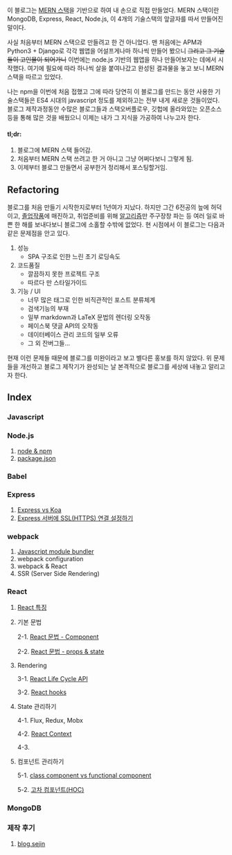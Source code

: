 이 블로그는 [MERN 스택](http://mern.io/)을 기반으로 하여 내 손으로 직접 만들었다. MERN 스택이란 MongoDB, Express, React, Node.js, 이 4개의 기술스택의 앞글자를 따서 만들어진 말이다. 

사실 처음부터 MERN 스택으로 만들려고 한 건 아니었다. 맨 처음에는 APM과 Python3 + Django로 각각 웹앱을 어설프게나마 하나씩 만들어 봤으니 ~~그리고 그 기술들이 고인물이 되어가니~~ 이번에는 node.js 기반의 웹앱을 하나 만들어보자는 데에서 시작했다. 여기에 필요에 따라 하나씩 살을 붙여나갔고 완성된 결과물을 놓고 보니 MERN 스택을 따르고 있었다.

나는 npm을 이번에 처음 접했고 그에 따라 당연히 이 블로그를 만드는 동안 사용한 기술스택들은 ES4 시대의 javascript 정도를 제외하고는 전부 내게 새로운 것들이었다. 블로그 제작과정동안 수많은 블로그들과 스택오버플로우, 깃헙에 올라와있는 오픈소스 등을 통해 많은 것을 배웠으니 이제는 내가 그 지식을 가공하여 나누고자 한다.

#### tl;dr:

1.  블로그에 MERN 스택 들어감.
2.  처음부터 MERN 스택 쓰려고 한 거 아니고 그냥 어쩌다보니 그렇게 됨.
3.  이제부터 블로그 만들면서 공부한거 정리해서 포스팅할거임.



## Refactoring

블로그를 처음 만들기 시작한지로부터 1년여가 지났다. 하지만 그간 6전공의 늪에 허덕이고, [졸업작품](https://enhanced.kr/postviewer/93)에 매진하고, 취업준비를 위해 [알고리즘](https://enhanced.kr/postviewer/107)만 주구장창 파는 등 여러 일로 바쁜 한 해를 보내다보니 블로그에 소홀할 수밖에 없었다. 현 시점에서 이 블로그는 다음과 같은 문제점을 안고 있다.

1. 성능
    * SPA 구조로 인한 느린 초기 로딩속도
2. 코드품질
    * 깔끔하지 못한 프로젝트 구조
    * 따르다 만 스타일가이드
3. 기능 / UI
    * 너무 많은 태그로 인한 비직관적인 포스트 분류체계
    * 검색기능의 부재
    * 일부 markdown과 LaTeX 문법의 렌더링 오작동
    * 페이스북 댓글 API의 오작동
    * 데이터베이스 관리 코드의 일부 오류
    * 그 외 잔버그들...

현재 이런 문제들 때문에 블로그를 미완이라고 보고 별다른 홍보를 하지 않았다. 위 문제들을 개선하고 블로그 제작기가 완성되는 날 본격적으로 블로그를 세상에 내놓고 알리고자 한다.



## Index

### Javascript

### Node.js

1.  [node & npm](http://enhanced.kr/postviewer/6)
2.  [package.json](http://enhanced.kr/postviewer/7)

### Babel

### Express

1. [Express vs Koa](https://enhanced.kr/postviewer/88)
2. [Express 서버에 SSL(HTTPS) 연결 설정하기](https://enhanced.kr/postviewer/53)

### webpack

1. [Javascript module bundler](https://enhanced.kr/postviewer/111)
2. webpack configuration
3. webpack & React
4. SSR (Server Side Rendering)

### React

1. [React 특징](http://enhanced.kr/postviewer/9)

2. 기본 문법

   2-1. [React 문법 - Component](http://enhanced.kr/postviewer/10)

   2-2. [React 문법 - props & state](http://enhanced.kr/postviewer/11)

3. Rendering

   3-1. [React Life Cycle API](http://enhanced.kr/postviewer/39)

   3-2. [React hooks](http://enhanced.kr/postviewer/137)

4. State 관리하기

   4-1. Flux, Redux, Mobx

   4-2. [React Context](http://enhanced.kr/postviewer/136)

   4-3. 

5. 컴포넌트 관리하기

   5-1. [class component vs functional component](http://enhanced.kr/postviewer/118)

   5-2. [고차 컴포넌트(HOC)](http://enhanced.kr/postviewer/124)

### MongoDB

### 제작 후기

1. [blog.sejin](https://enhanced.kr/postviewer/23)

